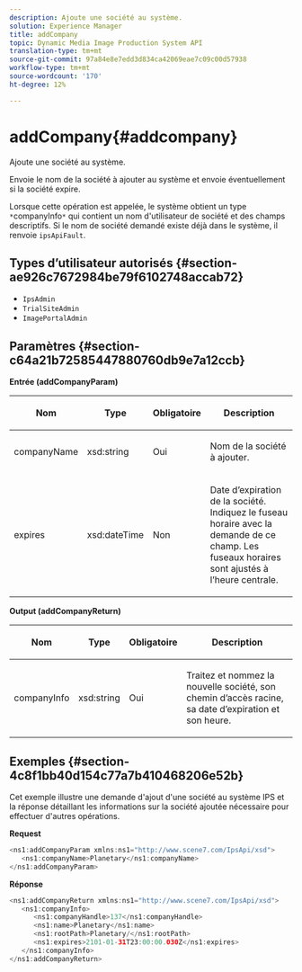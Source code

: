 ```yaml
---
description: Ajoute une société au système.
solution: Experience Manager
title: addCompany
topic: Dynamic Media Image Production System API
translation-type: tm+mt
source-git-commit: 97a84e8e7edd3d834ca42069eae7c09c00d57938
workflow-type: tm+mt
source-wordcount: '170'
ht-degree: 12%

---
```



# addCompany{#addcompany}

Ajoute une société au système.

Envoie le nom de la société à ajouter au système et envoie éventuellement si la société expire.

Lorsque cette opération est appelée, le système obtient un type `*`companyInfo`*` qui contient un nom d&#39;utilisateur de société et des champs descriptifs. Si le nom de société demandé existe déjà dans le système, il renvoie `ipsApiFault`.

## Types d’utilisateur autorisés {#section-ae926c7672984be79f6102748accab72}

* `IpsAdmin`
* `TrialSiteAdmin`
* `ImagePortalAdmin`

## Paramètres {#section-c64a21b72585447880760db9e7a12ccb}

**Entrée (addCompanyParam)**

<table id="table_AA915BAD2E8E4A1B9719725994309CE8"> 
 <thead> 
  <tr> 
   <th colname="col1" class="entry"> <p>Nom </p> </th> 
   <th colname="col2" class="entry"> <p>Type </p> </th> 
   <th colname="col3" class="entry"> <p>Obligatoire </p> </th> 
   <th colname="col4" class="entry"> <p>Description </p> </th> 
  </tr> 
 </thead>
 <tbody> 
  <tr> 
   <td colname="col1"> <p><span class="codeph"> <span class="varname"> companyName</span> </span> </p> </td> 
   <td colname="col2"> <p><span class="codeph"> xsd:string</span> </p> </td> 
   <td colname="col3"> <p>Oui </p> </td> 
   <td colname="col4"> <p>Nom de la société à ajouter. </p> </td> 
  </tr> 
  <tr> 
   <td colname="col1"> <p><span class="codeph"> <span class="varname"> expires</span> </span> </p> </td> 
   <td colname="col2"> <p><span class="codeph"> xsd:dateTime</span> </p> </td> 
   <td colname="col3"> <p>Non </p> </td> 
   <td colname="col4"> <p>Date d’expiration de la société. Indiquez le fuseau horaire avec la demande de ce champ. Les fuseaux horaires sont ajustés à l’heure centrale. </p> </td> 
  </tr> 
 </tbody> 
</table>

**Output (addCompanyReturn)**

<table id="table_89EBAC0E0FB34793BD843837BB02B518"> 
 <thead> 
  <tr> 
   <th colname="col1" class="entry"> <p>Nom </p> </th> 
   <th colname="col2" class="entry"> <p>Type </p> </th> 
   <th colname="col3" class="entry"> <p>Obligatoire </p> </th> 
   <th colname="col4" class="entry"> <p>Description </p> </th> 
  </tr> 
 </thead>
 <tbody> 
  <tr> 
   <td colname="col1"> <p><span class="codeph"> <span class="varname"> companyInfo</span> </span> </p> </td> 
   <td colname="col2"> <p><span class="codeph"> xsd:string</span> </p> </td> 
   <td colname="col3"> <p>Oui </p> </td> 
   <td colname="col4"> <p>Traitez et nommez la nouvelle société, son chemin d’accès racine, sa date d’expiration et son heure. </p> </td> 
  </tr> 
 </tbody> 
</table>

## Exemples {#section-4c8f1bb40d154c77a7b410468206e52b}

Cet exemple illustre une demande d&#39;ajout d&#39;une société au système IPS et la réponse détaillant les informations sur la société ajoutée nécessaire pour effectuer d&#39;autres opérations.

**Request**

```java
<ns1:addCompanyParam xmlns:ns1="http://www.scene7.com/IpsApi/xsd">
   <ns1:companyName>Planetary</ns1:companyName>
</ns1:addCompanyParam>
```

**Réponse**

```java
<ns1:addCompanyReturn xmlns:ns1="http://www.scene7.com/IpsApi/xsd">
   <ns1:companyInfo>
      <ns1:companyHandle>137</ns1:companyHandle>
      <ns1:name>Planetary</ns1:name>
      <ns1:rootPath>Planetary/</ns1:rootPath>
      <ns1:expires>2101-01-31T23:00:00.030Z</ns1:expires>
   </ns1:companyInfo>
</ns1:addCompanyReturn>
```

